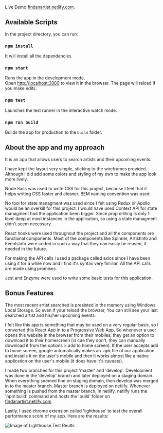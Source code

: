 Live Demo [findanartist.netlify.com](https://findanartist.netlify.com/).

## Available Scripts

In the project directory, you can run:

### `npm install`
It will install all the dependencies.<br />

### `npm start`

Runs the app in the development mode.<br />
Open [http://localhost:3000](http://localhost:3000) to view it in the browser.
The page will reload if you make edits.<br />

### `npm test`

Launches the test runner in the interactive watch mode.<br />

### `npm run build`

Builds the app for production to the `build` folder.<br />

## About the app and my approach

It is an app that allows users to search artists and their upcoming events. 

I have kept the layout very simple, sticking to the wireframes provided. Although I did add some colors and styling of my own to make the app look more lively.

Node Sass was used to write CSS for this project, because I feel that it helps writing CSS faster and cleaner. BEM naming convention was used.

No tool for state managment was used since I felt using Redux or Apollo would be an overkill for this project. I would have used Context API for state managment had the application been bigger. Since prop drilling is only 1 level deep at most instances in the application, so using a state managment didn't seem necessary.

React hooks were used throughout the project and all the components are functional components. Most of the components like Spinner, ArtistInfo and EventsInfo were coded in such a way that they can easily be reused, if needed in the future.

For making the API calls I used a package called axios since I have been using it for a while now and I find it's syntax very fimiliar. All the API calls are made using promises.

Jest and Enzyme were used to write some basic tests for this application.

## Bonus Features

The most recent artist searched is presisted in the memory using Windows Local Storage. So even if your reload the browser, You can still see your last searched artist and his/her upcoming events.

I felt like this app is something that may be used on a very regular basis, so I converted this React App in to a Progressive Web App. So whenever a user opens this website in the browser from their mobiles, they get an option to download it to their homescreen (in cae they don't, they can manually download it from the options > add to home screen). If the user accepts add to home screen, google automatically makes an .apk file of our application and installs it on the user's mobile and then it works almost like a native application on the user's mobile (it does have it's caveats).

I made two branches for this project 'master' and 'develop'. Development was done in the 'develop' branch and later deployed on a staging domain. When everything seemed fine on staging domain, then develop was merged in to the master branch. Master branch is deployed on [netlify](https://netlify.com/). Whenever something is pushed from the master branch, in netlify, netlify runs the 'npm build' command and hosts the 'build' folder on [findanartist.netlify.com](https://findanartist.netlify.com/).

Lastly, I used chrome extension called 'lighthouse' to test the overall performance score of my app. Here are the results: 

![Image of Lighthouse Test Reults](https://res.cloudinary.com/dedflteib/image/upload/v1577732463/tests_sloo5s.png)